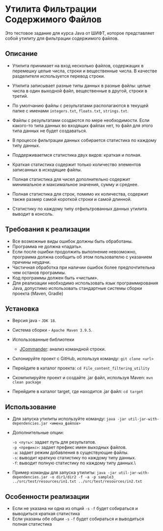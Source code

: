 # Утилита Фильтрации Содержимого Файлов

Это тестовое задание для курса Java от ШИФТ, которое представляет собой утилиту для фильтрации
содержимого файлов.

## Описание

- Утилита принимает на вход несколько файлов, содержащих в перемешку целые числа, строки и
  вещественные числа. В качестве разделителя используется перевод строки.
- Утилита записывает разные типы данных в разные файлы: целые числа в один выходной файл,
  вещественные в другой, строки в третий.
- По умолчанию файлы с результатами располагаются в текущей папке с
  именами `integers.txt`, `floats.txt`, `strings.txt`.
- Файлы с результатами создаются по мере необходимости. Если какого-то типа данных во входящих
  файлах нет, то файл для этого типа данных не будет создаваться.

- В процессе фильтрации данных собирается статистика по каждому типу данных.
- Поддерживаетмся статистика двух видов: краткая и полная.
- Краткая статистика содержит только количество элементов записанных в исходящие файлы.
- Полная статистика для чисел дополнительно содержит минимальное и максимальное значения, сумму и
  среднее.
- Полная статистика для строк, помимо их количества, содержит также размер самой короткой строки и
  самой длинной.
- Статистику по каждому типу отфильтрованных данных утилита выводит в консоль.

## Требования к реализации

- Все возможные виды ошибок должны быть обработаны.
- Программа не должна «падать».
- Если после ошибки продолжить выполнение невозможно, программа должна сообщить об этом пользователю
  с указанием причины неудачи.
- Частичная обработка при наличии ошибок более предпочтительна чем останов программы.
- Код программы должен быть «чистым».
- Для реализации необходимо использовать язык программирования Java, допустимо использовать
  стандартные системы сборки проекта (Maven, Gradle)

## Установка

- Версия java - `JDK 18`.
- Система сборки - `Apache Maven 3.9.5`.
- Использованные библиотеки
    - [JCommander](https://mvnrepository.com/artifact/com.beust/jcommander): анализ командной
      строки.

- Склонируйте проект с GitHub, используя команду: `git clone <url>`
- Перейдите в каталог проекта: `cd File_content_filtering_utility`
- Скомпилируйте проект и создайте .jar файл, используя Maven: `mvn clean package`
- Перейдите в каталог target, где находится .jar файл: `cd target`

## Использование

- Для запуска утилиты используйте команду:
  `java -jar util-jar-with-dependencies.jar <имена_файлов>`


- Дополнительные опции:

  `-o <путь>`: задает путь для результатов.\
  `-p <префикс>`: задает префикс имен выходных файлов.\
  `-a`: задает режим добавления в существующие файлы.\
  `-s`: выводит краткую статистику по каждому типу данных.\
  `-f`: выводит полную статистику по каждому типу данных.\


- Пример команды для запуска утилиты:
  `java -jar util-jar-with-dependencies.jar -o dir1/dir2 -f -a -p sample3_ ../src/test/resources/in1.txt ../src/test/resources/in2.txt`

## Особенности реализации

- Если не указана ни одна из опций `-s` `-f` будет собираться и выводиться краткая статистика
- Если указаны обе обции `-s` `-f`  будет собираться и выводиться полная статистика
